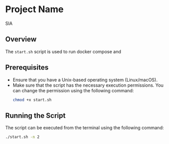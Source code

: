 # Project Name
SIA

## Overview

The `start.sh` script is used to run docker compose and 

## Prerequisites

- Ensure that you have a Unix-based operating system (Linux/macOS).
- Make sure that the script has the necessary execution permissions. You can change the permission using the following command:
  ```bash
  chmod +x start.sh

## Running the Script
The script can be executed from the terminal using the following command:
```bash
./start.sh -n 2

